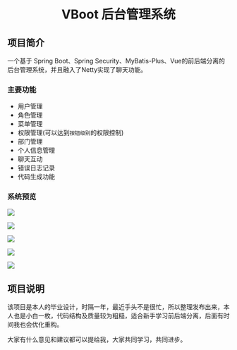 <h1 style="text-align: center">VBoot 后台管理系统</h1>

## 项目简介
一个基于 Spring Boot、Spring Security、MyBatis-Plus、Vue的前后端分离的后台管理系统，并且融入了Netty实现了聊天功能。

### 主要功能

- 用户管理
- 角色管理
- 菜单管理
- 权限管理(可以达到`按钮级别`的权限控制)
- 部门管理
- 个人信息管理
- 聊天互动
- 错误日志记录
- 代码生成功能

### 系统预览

![](http://qiniu.xiuminglee.cn/1584074260971.png)

![](http://qiniu.xiuminglee.cn/1584074285539.png)

![](http://qiniu.xiuminglee.cn/1584074300722.png)

![](http://qiniu.xiuminglee.cn/1584074318151.png)

![](http://qiniu.xiuminglee.cn/1584074651191.png)

## 项目说明

该项目是本人的毕业设计，时隔一年，最近手头不是很忙，所以整理发布出来，本人也是小白一枚，代码结构及质量较为粗糙，适合新手学习前后端分离，后面有时间我也会优化重构。

大家有什么意见和建议都可以提给我，大家共同学习，共同进步。

